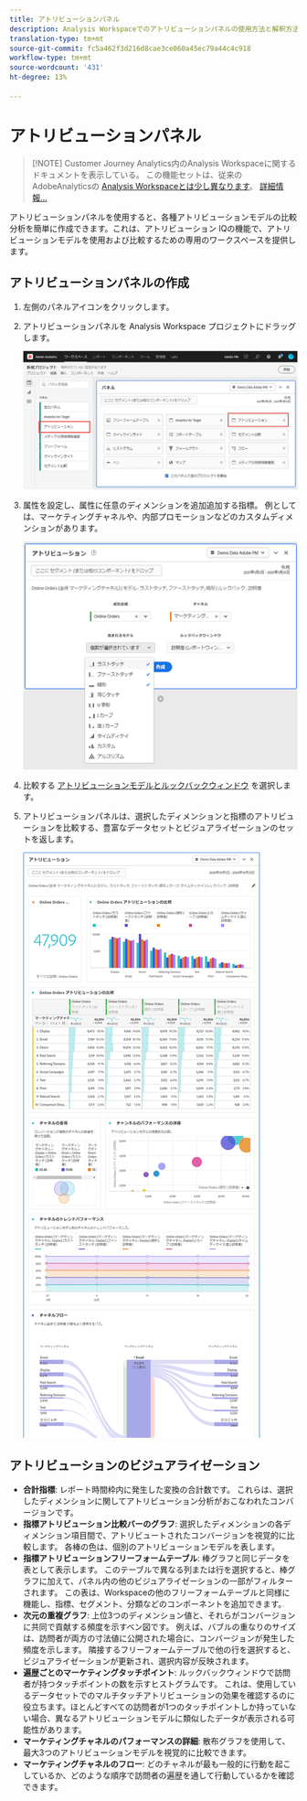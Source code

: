 ```yaml
---
title: アトリビューションパネル
description: Analysis Workspaceでのアトリビューションパネルの使用方法と解釈方法。
translation-type: tm+mt
source-git-commit: fc5a462f3d216d8cae3ce060a45ec79a44c4c918
workflow-type: tm+mt
source-wordcount: '431'
ht-degree: 13%

---
```



# アトリビューションパネル

>[!NOTE] Customer Journey Analytics内のAnalysis Workspaceに関するドキュメントを表示している。 この機能セットは、従来のAdobeAnalyticsの [Analysis Workspaceとは少し異なります](https://docs.adobe.com/content/help/ja-JP/analytics/analyze/analysis-workspace/home.html)。 [詳細情報...](/help/getting-started/cja-aa.md)

アトリビューションパネルを使用すると、各種アトリビューションモデルの比較分析を簡単に作成できます。これは、アトリビューション [](../attribution/overview.md) IQの機能で、アトリビューションモデルを使用および比較するための専用のワークスペースを提供します。

## アトリビューションパネルの作成

1. 左側のパネルアイコンをクリックします。
1. アトリビューションパネルを Analysis Workspace プロジェクトにドラッグします。

   ![新しいアトリビューションパネル](assets/Attribution_Panel_1.png)

1. 属性を設定し、属性に任意のディメンションを追加追加する指標。 例としては、マーケティングチャネルや、内部プロモーションなどのカスタムディメンションがあります。

   ![ディメンションと指標の選択](assets/attribution_panel2.png)

1. 比較する [アトリビューションモデルとルックバックウィンドウ](../attribution/models.md) を選択します。

1. アトリビューションパネルは、選択したディメンションと指標のアトリビューションを比較する、豊富なデータセットとビジュアライゼーションのセットを返します。

   ![アトリビューションのビジュアライゼーション](assets/attr_panel_vizs.png)

## アトリビューションのビジュアライゼーション

* **合計指標**: レポート時間枠内に発生した変換の合計数です。 これらは、選択したディメンションに関してアトリビューション分析がおこなわれたコンバージョンです。
* **指標アトリビューション比較バーのグラフ**: 選択したディメンションの各ディメンション項目間で、アトリビュートされたコンバージョンを視覚的に比較します。 各棒の色は、個別のアトリビューションモデルを表します。
* **指標アトリビューションフリーフォームテーブル**: 棒グラフと同じデータを表として表示します。 このテーブルで異なる列または行を選択すると、棒グラフに加えて、パネル内の他のビジュアライゼーションの一部がフィルターされます。 この表は、Workspaceの他のフリーフォームテーブルと同様に機能し、指標、セグメント、分類などのコンポーネントを追加できます。
* **次元の重複グラフ**: 上位3つのディメンション値と、それらがコンバージョンに共同で貢献する頻度を示すベン図です。 例えば、バブルの重なりのサイズは、訪問者が両方の寸法値に公開された場合に、コンバージョンが発生した頻度を示します。 隣接するフリーフォームテーブルで他の行を選択すると、ビジュアライゼーションが更新され、選択内容が反映されます。
* **遍歴ごとのマーケティングタッチポイント**: ルックバックウィンドウで訪問者が持つタッチポイントの数を示すヒストグラムです。 これは、使用しているデータセットでのマルチタッチアトリビューションの効果を確認するのに役立ちます。ほとんどすべての訪問者が1つのタッチポイントしか持っていない場合、異なるアトリビューションモデルに類似したデータが表示される可能性があります。
* **マーケティングチャネルのパフォーマンスの詳細**: 散布グラフを使用して、最大3つのアトリビューションモデルを視覚的に比較できます。
* **マーケティングチャネルのフロー**: どのチャネルが最も一般的に行動を起こしているか、どのような順序で訪問者の遍歴を通して行動しているかを確認できます。
